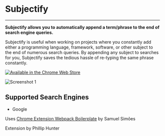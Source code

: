 # Subjectify #
----------

**Subjectify allows you to automatically append a term/phrase to the end of search engine queries.**

Subjectify is useful when working on projects where you constantly add either a programming language, framework, software, or other subject to the end of numerous search queries. 
By appending any subject to searches for you, Subjectify saves the tedious hassle of re-typing the same phrase constantly.

[![Available in the Chrome Web Store](https://storage.googleapis.com/chrome-gcs-uploader.appspot.com/image/WlD8wC6g8khYWPJUsQceQkhXSlv1/UV4C4ybeBTsZt43U4xis.png)](https://chrome.google.com/webstore/detail/subjectify/goekjbkmliihmphbmlnjnhphmkiekgbg?hl=en&authuser=2)

![Screenshot 1](https://lh3.googleusercontent.com/qfYN96GIeqQrqDjeUcVbMDs-DLoI1bYRLhKWYvHxmYRo69RiGHy7HG5JICXhi15VeLuGcPt1erMia9nX0RxiUJQ6Lg=w640-h400-e365-rj-sc0x00ffffff)

## Supported Search Engines ##
- Google

Uses [Chrome Extension Webpack Boilerplate](https://github.com/samuelsimoes/chrome-extension-webpack-boilerplate/ "Chrome Extension Webpack Boilerplate") by Samuel Simões

Extension by Phillip Hunter